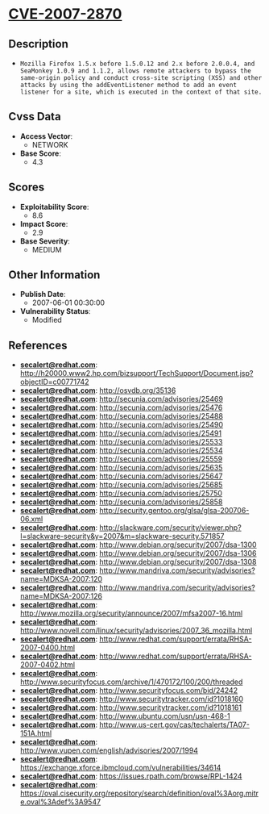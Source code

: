 
# [CVE-2007-2870](https://cve.mitre.org/cgi-bin/cvename.cgi?name=CVE-2007-2870)

## Description

- `Mozilla Firefox 1.5.x before 1.5.0.12 and 2.x before 2.0.0.4, and SeaMonkey 1.0.9 and 1.1.2, allows remote attackers to bypass the same-origin policy and conduct cross-site scripting (XSS) and other attacks by using the addEventListener method to add an event listener for a site, which is executed in the context of that site.`

## Cvss Data

- **Access Vector**:
  - NETWORK
- **Base Score**:
  - 4.3

## Scores

- **Exploitability Score**:
  - 8.6
- **Impact Score**:
  - 2.9
- **Base Severity**:
  - MEDIUM

## Other Information

- **Publish Date**:
  - 2007-06-01 00:30:00
- **Vulnerability Status**:
  - Modified

## References

- **secalert@redhat.com**: http://h20000.www2.hp.com/bizsupport/TechSupport/Document.jsp?objectID=c00771742
- **secalert@redhat.com**: http://osvdb.org/35136
- **secalert@redhat.com**: http://secunia.com/advisories/25469
- **secalert@redhat.com**: http://secunia.com/advisories/25476
- **secalert@redhat.com**: http://secunia.com/advisories/25488
- **secalert@redhat.com**: http://secunia.com/advisories/25490
- **secalert@redhat.com**: http://secunia.com/advisories/25491
- **secalert@redhat.com**: http://secunia.com/advisories/25533
- **secalert@redhat.com**: http://secunia.com/advisories/25534
- **secalert@redhat.com**: http://secunia.com/advisories/25559
- **secalert@redhat.com**: http://secunia.com/advisories/25635
- **secalert@redhat.com**: http://secunia.com/advisories/25647
- **secalert@redhat.com**: http://secunia.com/advisories/25685
- **secalert@redhat.com**: http://secunia.com/advisories/25750
- **secalert@redhat.com**: http://secunia.com/advisories/25858
- **secalert@redhat.com**: http://security.gentoo.org/glsa/glsa-200706-06.xml
- **secalert@redhat.com**: http://slackware.com/security/viewer.php?l=slackware-security&y=2007&m=slackware-security.571857
- **secalert@redhat.com**: http://www.debian.org/security/2007/dsa-1300
- **secalert@redhat.com**: http://www.debian.org/security/2007/dsa-1306
- **secalert@redhat.com**: http://www.debian.org/security/2007/dsa-1308
- **secalert@redhat.com**: http://www.mandriva.com/security/advisories?name=MDKSA-2007:120
- **secalert@redhat.com**: http://www.mandriva.com/security/advisories?name=MDKSA-2007:126
- **secalert@redhat.com**: http://www.mozilla.org/security/announce/2007/mfsa2007-16.html
- **secalert@redhat.com**: http://www.novell.com/linux/security/advisories/2007_36_mozilla.html
- **secalert@redhat.com**: http://www.redhat.com/support/errata/RHSA-2007-0400.html
- **secalert@redhat.com**: http://www.redhat.com/support/errata/RHSA-2007-0402.html
- **secalert@redhat.com**: http://www.securityfocus.com/archive/1/470172/100/200/threaded
- **secalert@redhat.com**: http://www.securityfocus.com/bid/24242
- **secalert@redhat.com**: http://www.securitytracker.com/id?1018160
- **secalert@redhat.com**: http://www.securitytracker.com/id?1018161
- **secalert@redhat.com**: http://www.ubuntu.com/usn/usn-468-1
- **secalert@redhat.com**: http://www.us-cert.gov/cas/techalerts/TA07-151A.html
- **secalert@redhat.com**: http://www.vupen.com/english/advisories/2007/1994
- **secalert@redhat.com**: https://exchange.xforce.ibmcloud.com/vulnerabilities/34614
- **secalert@redhat.com**: https://issues.rpath.com/browse/RPL-1424
- **secalert@redhat.com**: https://oval.cisecurity.org/repository/search/definition/oval%3Aorg.mitre.oval%3Adef%3A9547
